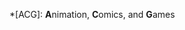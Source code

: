<!-- markdownlint-disable MD041 -->

<!-- prettier-ignore-start -->
*[ACG]: **A**nimation, **C**omics, and **G**ames
<!-- prettier-ignore-end -->

